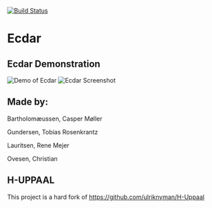 
[![Build Status](https://travis-ci.com/tgunde13/SW9ecdar.svg?branch=master)](https://travis-ci.com/tgunde13/SW9ecdar)
# Ecdar

Ecdar Demonstration
-----------
![Demo of Ecdar](https://user-images.githubusercontent.com/8693298/31893304-875ebd28-b80b-11e7-9e3e-7b03b5ba61b3.gif)
![Ecdar Screenshot](https://user-images.githubusercontent.com/8693298/31893675-69c2c65a-b80c-11e7-9a22-8fca5ef73673.png)

Made by:
----------
Bartholomæussen, Casper Møller

Gundersen, Tobias Rosenkrantz

Lauritsen, Rene Mejer

Ovesen, Christian

H-UPPAAL
----------
This project is a hard fork of https://github.com/ulriknyman/H-Uppaal
